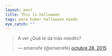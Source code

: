 ```yaml
---
layout: post
title: This is halloween
tags: more humor halloween miedo
eye_catch: ""
---
```


<blockquote class="twitter-tweet" lang="es"><p lang="es" dir="ltr">A ver ¿Qué te da más miedito?</p>&mdash; emerrefe (@emerrefe) <a href="https://twitter.com/emerrefe/status/659436960826662912">octubre 28, 2015</a></blockquote>
<script async src="//platform.twitter.com/widgets.js" charset="utf-8"></script>
